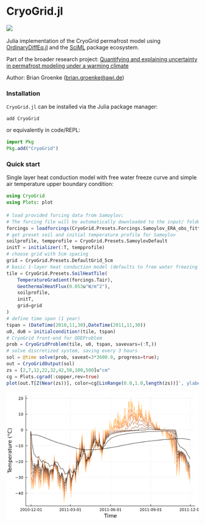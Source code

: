 # CryoGrid.jl

[![][docs-dev-img]][docs-dev-url]

[docs-dev-img]: https://img.shields.io/badge/docs-latest-blue.svg
[docs-dev-url]: https://cryogrid.github.io/CryoGrid.jl/dev/

Julia implementation of the CryoGrid permafrost model using [OrdinaryDiffEq.jl](https://github.com/SciML/OrdinaryDiffEq.jl) and the [SciML](https://github.com/SciML)
package ecosystem.

Part of the broader research project: [Quantifying and explaining uncertainty in permafrost modeling under a warming climate](https://drive.google.com/file/d/1wB_EXtlO_PMXFSzZ-bRV8cg0a0DGDtAB/view?usp=sharing)

Author: Brian Groenke (brian.groenke@awi.de)

### Installation

`CryoGrid.jl` can be installed via the Julia package manager:

```
add CryoGrid
```

or equivalently in code/REPL:

```julia
import Pkg
Pkg.add("CryoGrid")
```

### Quick start

Single layer heat conduction model with free water freeze curve and simple air temperature upper boundary condition:

```julia
using CryoGrid
using Plots: plot

# load provided forcing data from Samoylov;
# The forcing file will be automatically downloaded to the input/ folder if not already present.
forcings = loadforcings(CryoGrid.Presets.Forcings.Samoylov_ERA_obs_fitted_1979_2014_spinup_extended_2044);
# get preset soil and initial temperature profile for Samoylov
soilprofile, tempprofile = CryoGrid.Presets.SamoylovDefault
initT = initializer(:T, tempprofile)
# choose grid with 5cm spacing
grid = CryoGrid.Presets.DefaultGrid_5cm
# basic 1-layer heat conduction model (defaults to free water freezing scheme)
tile = CryoGrid.Presets.SoilHeatTile(
    TemperatureGradient(forcings.Tair),
    GeothermalHeatFlux(0.053u"W/m^2"),
    soilprofile,
    initT,
    grid=grid
)
# define time span (1 year)
tspan = (DateTime(2010,11,30),DateTime(2011,11,30))
u0, du0 = initialcondition!(tile, tspan)
# CryoGrid front-end for ODEProblem
prob = CryoGridProblem(tile, u0, tspan, savevars=(:T,))
# solve discretized system, saving every 3 hours
sol = @time solve(prob, saveat=3*3600.0, progress=true);
out = CryoGridOutput(sol)
zs = [2,7,12,22,32,42,50,100,500]u"cm"
cg = Plots.cgrad(:copper,rev=true)
plot(out.T[Z(Near(zs))], color=cg[LinRange(0.0,1.0,length(zs))]', ylabel="Temperature", leg=false)
```
![Ts_output_freew](res/Ts_H_tair_freeW_2010-2011.png)
